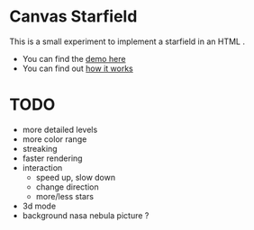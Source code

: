 Canvas Starfield
================

This is a small experiment to implement a starfield in an HTML <canvas>.

 * You can find the [demo here](http://codeincomplete.com/)
 * You can find out [how it works](http://codeincomplete.com/)

TODO
====
 * more detailed levels
 * more color range
 * streaking
 * faster rendering
 * interaction
   - speed up, slow down
   - change direction
   - more/less stars
 * 3d mode
 * background nasa nebula picture ?
